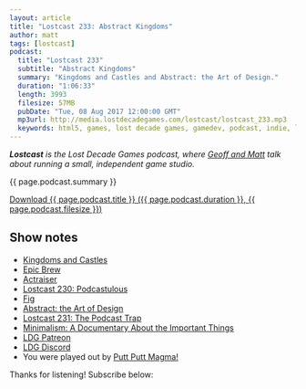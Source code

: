 ```yaml
---
layout: article
title: "Lostcast 233: Abstract Kingdoms"
author: matt
tags: [lostcast]
podcast:
  title: "Lostcast 233"
  subtitle: "Abstract Kingdoms"
  summary: "Kingdoms and Castles and Abstract: the Art of Design."
  duration: "1:06:33"
  length: 3993
  filesize: 57MB
  pubDate: "Tue, 08 Aug 2017 12:00:00 GMT"
  mp3url: http://media.lostdecadegames.com/lostcast/lostcast_233.mp3
  keywords: html5, games, lost decade games, gamedev, podcast, indie, lostcast
---
```

_**Lostcast** is the Lost Decade Games podcast, where [Geoff and Matt](/about/) talk about running a small, independent game studio._

{{ page.podcast.summary }}

<a class="download-podcast" href="{{ page.podcast.mp3url }}">
	Download {{ page.podcast.title }} ({{ page.podcast.duration }}, {{ page.podcast.filesize }})
</a>

## Show notes

* [Kingdoms and Castles](http://kingdomsandcastles.com/)
* [Epic Brew](http://epicbrew.net/2017/08/04/kingdoms-and-castles-review/)
* [Actraiser](https://en.wikipedia.org/wiki/ActRaiser)
* [Lostcast 230: Podcastulous](http://www.lostdecadegames.com/lostcast-230/)
* [Fig](https://www.fig.co/)
* [Abstract: the Art of Design](https://www.netflix.com/title/80057883)
* [Lostcast 231: The Podcast Trap](http://www.lostdecadegames.com/lostcast-231/)
* [Minimalism: A Documentary About the Important Things](https://www.netflix.com/title/80114460)
* [LDG Patreon](https://www.patreon.com/lostdecadegames)
* [LDG Discord](https://discord.gg/jNHav65)
* You were played out by [Putt Putt Magma!](https://joshuamorse.bandcamp.com/track/putt-putt-magma)

Thanks for listening! Subscribe below:
